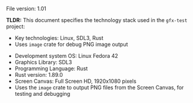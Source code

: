 File version: 1.01

**TLDR:**
This document specifies the technology stack used in the `gfx-test` project:
* Key technologies: Linux, SDL3, Rust
* Uses `image` crate for debug PNG image output

- Development system OS: Linux Fedora 42
- Graphics Library: SDL3
- Programming Language: Rust
- Rust version: 1.89.0
- Screen Canvas: Full Screen HD, 1920x1080 pixels
- Uses the `image` crate to output PNG files from the Screen Canvas, for testing and debugging

